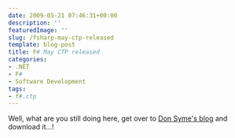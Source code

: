 ```yaml
---
date: 2009-05-21 07:46:31+00:00
description: ''
featuredImage: ''
slug: /fsharp-may-ctp-released
template: blog-post
title: F# May CTP released
categories:
- .NET
- F#
- Software Development
tags:
- f#.ctp
---
```


Well, what are you still doing here, get over to [Don Syme's blog](http://blogs.msdn.com/dsyme/archive/2009/05/20/visual-studio-2010-beta1-with-f-is-now-available-plus-matching-f-ctp-update-for-vs2008.aspx) and download it...!
